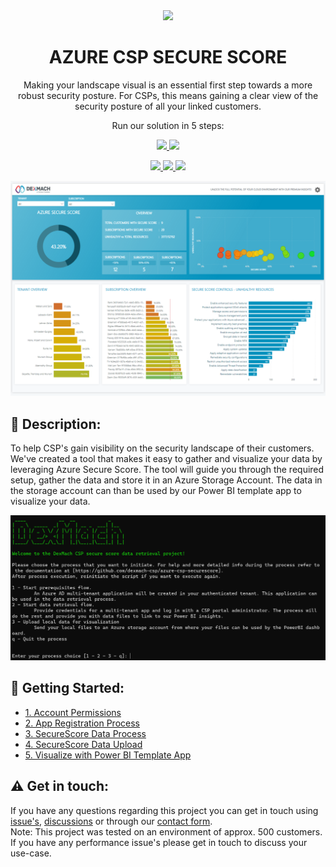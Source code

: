 <div align="center"><img src="https://www.dexmach.com/wp-content/uploads/2022/06/cropped-DexMach_a_cegeka_company_icon_RGB-HighRes.png" width="150px"/></div>
<h1 align="center">AZURE CSP SECURE SCORE</h1>
<p align="center">
  Making your landscape visual is an essential first step towards a more robust security posture. For CSPs, this means gaining a clear view of the security posture of all your linked customers.
</p>
<p align="center">
Run our solution in 5 steps:
</p>
<div align="center"></div>


<p float="left" align="middle">
  <a href="https://github.com/dexmach-csp/azure-csp-securescore/tree/main/docs/account_permissions.md">
    <img src="https://github.com/dexmach-csp/azure-csp-securescore/blob/main/img/1_account_permissions.png" width="29%">
  </a>
  <a href="https://github.com/dexmach-csp/azure-csp-securescore/tree/main/docs/prereq_process.md">
    <img src="https://github.com/dexmach-csp/azure-csp-securescore/blob/main/img/2_app_registration.png" width="29%">
  </a>
<p float="left" align="middle">
  <a href="https://github.com/dexmach-csp/azure-csp-securescore/tree/main/docs/securescore_data_process.md">
        <img src="https://github.com/dexmach-csp/azure-csp-securescore/blob/main/img/3_scan_customers.png" width="29%">
  </a>
  <a href="https://github.com/dexmach-csp/azure-csp-securescore/tree/main/docs/securescore_data_upload.md">
    <img src="https://github.com/dexmach-csp/azure-csp-securescore/blob/main/img/4_stage_data.png" width="29%">
  </a>
  <a href="https://github.com/dexmach-csp/azure-csp-securescore/tree/main/docs/powerbi_guide.md">
    <img src="https://github.com/dexmach-csp/azure-csp-securescore/blob/main/img/5_visualize_data.png" width="29%">
  </a>
 </p>
<!---
![flow](img/logical_flow.png)
-->

![dashboard_screenshot](img/dashboard_screenshot.png)

## :memo: Description:

To help CSP's gain visibility on the security landscape of their customers. We've created a tool that makes it easy to gather and visualize your data by leveraging  Azure Secure Score. The tool will guide you through the required setup, gather the data and store it in an Azure Storage Account.
The data in the storage account can than be used by our Power BI template app to visualize your data.

![powershell_script](img/powershell_script.png)


## :book: Getting Started:
-  [1. Account Permissions](docs/account_permissions.md)
-  [2. App Registration Process](docs/app_registration.md)
-  [3. SecureScore Data Process](docs/securescore_data_process.md)
-  [4. SecureScore Data Upload](docs/securescore_data_upload.md)
-  [5. Visualize with Power BI Template App](docs/powerbi_guide.md)


## ⚠️ Get in touch:
If you have any questions regarding this project you can get in touch using <a href="https://github.com/dexmach-csp/azure-csp-securescore/issues">issue's</a>, <a href="https://github.com/dexmach-csp/azure-csp-securescore/discussions">discussions</a> or through our <a href="https://www.dexmach.com/security-webinar/">contact form</a>.  
Note: This project was tested on an environment of approx. 500 customers. If you have any performance issue's please get in touch to discuss your use-case.
